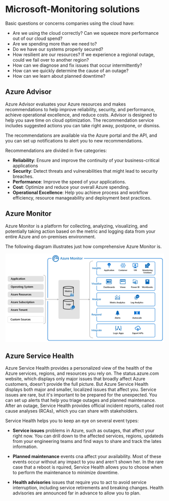 # Microsoft-Monitoring solutions

Basic questions or concerns companies using the cloud have:

- Are we using the cloud correctly? Can we squeeze more performance out of our cloud spend?
- Are we spending more than we need to?
- Do we have our systems properly secured?
- How resilient are our resources? If we experience a regional outage, could we fail over to another region?
- How can we diagnose and fix issues that occur intermittently?
- How can we quickly determine the cause of an outage?
- How can we learn about planned downtime?

## Azure Advisor

Azure Advisor evaluates your Azure resources and makes recommendations to help improve reliability, security, and performance, achieve operational excellence, and reduce costs. Advisor is designed to help you save time on cloud optimization. The recommendation service includes suggested actions you can take right away, postpone, or dismiss.

The recommendations are available via the Azure portal and the API, and you can set up notifications to alert you to new recommendations.

Recommendations are divided in five categories:

- **Reliability**: Ensure and improve the continuity of your business-critical applications
- **Security**: Detect threats and vulnerabilities that might lead to security breaches.
- **Performance**: Improve the speed of your applications.
- **Cost**: Optimize and reduce your overall Azure spending.
- **Operational Excellence**: Help you achieve process and workflow efficiency, resource manageability and deployment best practices.

## Azure Monitor

Azure Monitor is a platform for collecting, analyzing, visualizing, and potentially taking action based on the metric and logging data from your entire Azure and on-premises environment.

The following diagram illustrates just how comprehensive Azure Monitor is.

![azure-monitor](img/azure-monitor.png)

## Azure Service Health

Azure Service Health provides a personalized view of the health of the Azure services, regions, and resources you rely on. The status.azure.com website, which displays only major issues that broadly affect Azure customers, doesn't provide the full picture. But Azure Service Health displays both major and smaller, localized issues that affect you. Service issues are rare, but it's important to be prepared for the unexpected. You can set up alerts that help you triage outages and planned maintenance. After an outage, Service Health provides official incident reports, called root cause analyses (RCAs), which you can share with stakeholders.

Service Health helps you to keep an eye on several event types:

- **Service issues** problems in Azure, such as outages, that affect your right now. You can drill down to the affected services, regions, updateds from your engineering teams and find ways to share and track the lates information.

- **Planned maintenance** events cna affect your availability. Most of these events occur without any impact to you and aren't shown her. In the rare case that a reboot is rquired, Service Health allows you to choose when to perform the maintenance to minimize downtime.

- **Health advisories** issues that require you to act to avoid service interruption, including service retirements and breaking changes. Health advisories are announced far in advance to allow you to plan.
